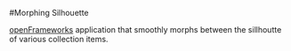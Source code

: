 #Morphing Silhouette 

[openFrameworks](http://openframeworks.cc/) application that smoothly morphs between the sillhoutte of various collection items. 